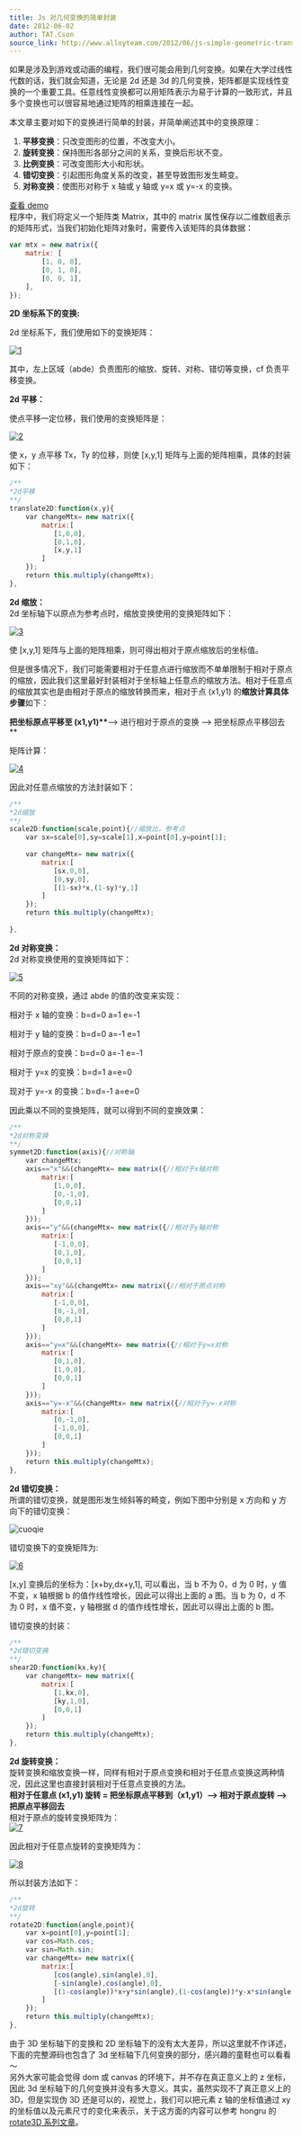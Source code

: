 ```yaml
---
title: Js 对几何变换的简单封装
date: 2012-06-02
author: TAT.Cson
source_link: http://www.alloyteam.com/2012/06/js-simple-geometric-transformation-the-package/
---
```


<!-- {% raw %} - for jekyll -->

如果是涉及到游戏或动画的编程，我们很可能会用到几何变换。如果在大学过线性代数的话，我们就会知道，无论是 2d 还是 3d 的几何变换，矩阵都是实现线性变换的一个重要工具。任意线性变换都可以用矩阵表示为易于计算的一致形式，并且多个变换也可以很容易地通过矩阵的相乘连接在一起。

本文章主要对如下的变换进行简单的封装，并简单阐述其中的变换原理：

1.  **平移变换**：只改变图形的位置，不改变大小。
2.  **旋转变换**：保持图形各部分之间的关系，变换后形状不变。
3.  **比例变换**：可改变图形大小和形状。
4.  **错切变换**：引起图形角度关系的改变，甚至导致图形发生畸变。
5.  **对称变换**：使图形对称于 x 轴或 y 轴或 y=x 或 y=-x 的变换。

[查看 demo](http://www.alloyteam.com/wp-content/uploads/2012/06/main.html "查看 demo")  
程序中，我们将定义一个矩阵类 Matrix，其中的 matrix 属性保存以二维数组表示的矩阵形式，当我们初始化矩阵对象时，需要传入该矩阵的具体数据：

```javascript
var mtx = new matrix({
    matrix: [
        [1, 0, 0],
        [0, 1, 0],
        [0, 0, 1],
    ],
});
```

**2D 坐标系下的变换:**

2d 坐标系下，我们使用如下的变换矩阵：

[![](http://www.alloyteam.com/wp-content/uploads/2012/06/1.jpg "1")](http://www.alloyteam.com/wp-content/uploads/2012/06/1.jpg)

其中，左上区域（abde）负责图形的缩放、旋转、对称、错切等变换，cf 负责平移变换。

**2d 平移：**

使点平移一定位移，我们使用的变换矩阵是：

[![](http://www.alloyteam.com/wp-content/uploads/2012/06/21.jpg "2")](http://www.alloyteam.com/wp-content/uploads/2012/06/21.jpg)

使 x，y 点平移 Tx，Ty 的位移，则使 \[x,y,1] 矩阵与上面的矩阵相乘，具体的封装如下：

```javascript
/**
*2d平移
**/
translate2D:function(x,y){
    var changeMtx= new matrix({
        matrix:[
           [1,0,0],
           [0,1,0],
           [x,y,1]
        ]
    });
    return this.multiply(changeMtx);
},
```

**2d 缩放：**  
2d 坐标轴下以原点为参考点时，缩放变换使用的变换矩阵如下：

[![](http://www.alloyteam.com/wp-content/uploads/2012/06/3.jpg "3")](http://www.alloyteam.com/wp-content/uploads/2012/06/3.jpg)

使 \[x,y,1] 矩阵与上面的矩阵相乘，则可得出相对于原点缩放后的坐标值。

但是很多情况下，我们可能需要相对于任意点进行缩放而不单单限制于相对于原点的缩放，因此我们这里最好封装相对于坐标轴上任意点的缩放方法。相对于任意点的缩放其实也是由相对于原点的缩放转换而来，相对于点 (x1,y1) 的**缩放计算具体步骤**如下：

**把坐标原点平移至 (x1,y1)\*\***--> 进行相对于原点的变换 --> 把坐标原点平移回去 \*\*

矩阵计算：

[![](http://www.alloyteam.com/wp-content/uploads/2012/06/41-300x77.jpg "4")](http://www.alloyteam.com/wp-content/uploads/2012/06/41.jpg)

因此对任意点缩放的方法封装如下：

```javascript
/**
*2d缩放
**/
scale2D:function(scale,point){//缩放比，参考点
    var sx=scale[0],sy=scale[1],x=point[0],y=point[1];
 
    var changeMtx= new matrix({
        matrix:[
           [sx,0,0],
           [0,sy,0],
           [(1-sx)*x,(1-sy)*y,1]
        ]
    });
    return this.multiply(changeMtx);                
 
},
```

**2d 对称变换：**  
2d 对称变换使用的变换矩阵如下：

[![](http://www.alloyteam.com/wp-content/uploads/2012/06/5.jpg "5")](http://www.alloyteam.com/wp-content/uploads/2012/06/5.jpg)

不同的对称变换，通过 abde 的值的改变来实现：

相对于 x 轴的变换：b=d=0 a=1 e=-1

相对于 y 轴的变换：b=d=0 a=-1 e=1

相对于原点的变换：b=d=0 a=-1 e=-1

相对于 y=x 的变换：b=d=1 a=e=0

现对于 y=-x 的变换：b=d=-1 a=e=0

因此乘以不同的变换矩阵，就可以得到不同的变换效果：

```javascript
/**
*2d对称变换
**/
symmet2D:function(axis){//对称轴
    var changeMtx;
    axis=="x"&&(changeMtx= new matrix({//相对于x轴对称
        matrix:[
           [1,0,0],
           [0,-1,0],
           [0,0,1]
        ]
    }));
    axis=="y"&&(changeMtx= new matrix({//相对于y轴对称
        matrix:[
           [-1,0,0],
           [0,1,0],
           [0,0,1]
        ]
    }));
    axis=="xy"&&(changeMtx= new matrix({//相对于原点对称
        matrix:[
           [-1,0,0],
           [0,-1,0],
           [0,0,1]
        ]
    }));
    axis=="y=x"&&(changeMtx= new matrix({//相对于y=x对称
        matrix:[
           [0,1,0],
           [1,0,0],
           [0,0,1]
        ]
    }));
    axis=="y=-x"&&(changeMtx= new matrix({//相对于y=-x对称
        matrix:[
           [0,-1,0],
           [-1,0,0],
           [0,0,1]
        ]
    }));
    return this.multiply(changeMtx);
},
```

**2d 错切变换：**  
所谓的错切变换，就是图形发生倾斜等的畸变，例如下图中分别是 x 方向和 y 方向下的错切变换：

![](http://pic002.cnblogs.com/images/2012/273330/2012050617505635.jpg "cuoqie")

错切变换下的变换矩阵为:

[![](http://www.alloyteam.com/wp-content/uploads/2012/06/6.jpg "6")](http://www.alloyteam.com/wp-content/uploads/2012/06/6.jpg)

\[x,y] 变换后的坐标为：\[x+by,dx+y,1], 可以看出，当 b 不为 0，d 为 0 时，y 值不变，x 轴根据 b 的值作线性增长，因此可以得出上面的 a 图。当 b 为 0，d 不为 0 时，x 值不变，y 轴根据 d 的值作线性增长，因此可以得出上面的 b 图。

错切变换的封装：

```javascript
/**
*2d错切变换
**/
shear2D:function(kx,ky){
    var changeMtx= new matrix({
        matrix:[
           [1,kx,0],
           [ky,1,0],
           [0,0,1]
        ]
    });
    return this.multiply(changeMtx);
},
```

**2d 旋转变换：**  
旋转变换和缩放变换一样，同样有相对于原点变换和相对于任意点变换这两种情况，因此这里也直接封装相对于任意点变换的方法。  
**相对于任意点 (x1,y1) 旋转 = 把坐标原点平移到（x1,y1）--> 相对于原点旋转 --> 把原点平移回去**  
相对于原点的旋转变换矩阵为：  
[![](http://www.alloyteam.com/wp-content/uploads/2012/06/7.jpg "7")](http://www.alloyteam.com/wp-content/uploads/2012/06/7.jpg)

因此相对于任意点旋转的变换矩阵为：

[![](http://www.alloyteam.com/wp-content/uploads/2012/06/8-300x76.jpg "8")](http://www.alloyteam.com/wp-content/uploads/2012/06/8.jpg)

所以封装方法如下：

```javascript
/**
*2d旋转
**/
rotate2D:function(angle,point){
    var x=point[0],y=point[1];
    var cos=Math.cos;
    var sin=Math.sin;
    var changeMtx= new matrix({
        matrix:[
           [cos(angle),sin(angle),0],
           [-sin(angle),cos(angle),0],
           [(1-cos(angle))*x+y*sin(angle),(1-cos(angle))*y-x*sin(angle),1]
        ]
    });
    return this.multiply(changeMtx);
},
```

由于 3D 坐标轴下的变换和 2D 坐标轴下的没有太大差异，所以这里就不作详述，下面的完整源码也包含了 3d 坐标轴下几何变换的部分，感兴趣的童鞋也可以看看～  
另外大家可能会觉得 dom 或 canvas 的环境下，并不存在真正意义上的 z 坐标，因此 3d 坐标轴下的几何变换并没有多大意义。其实，虽然实现不了真正意义上的 3D，但是实现伪 3D 还是可以的，视觉上，我们可以把元素 z 轴的坐标值通过 xy 的坐标值以及元素尺寸的变化来表示，关于这方面的内容可以参考 hongru 的 [rotate3D 系列文章](http://www.cnblogs.com/hongru/archive/2011/09/12/2174187.html "rotate3D 系列文章")。


<!-- {% endraw %} - for jekyll -->